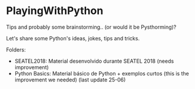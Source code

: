 # PlayingWithPython
Tips and probably some brainstorming.. (or would it be Pysthorming)?

Let's share some Python's ideas, jokes, tips and tricks.

Folders:
- SEATEL2018:     Material desenvolvido durante SEATEL 2018 (needs improvement)
- Python Basics:  Material básico de Python + exemplos curtos (this is the improvement we needed) (last update 25-06)
